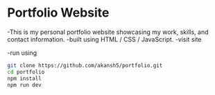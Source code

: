 # Portfolio Website

-This is my personal portfolio website showcasing my work, skills, and contact information.
-built using HTML / CSS / JavaScript.
-visit site


-run using
```bash
git clone https://github.com/akansh5/portfolio.git
cd portfolio
npm install
npm run dev
